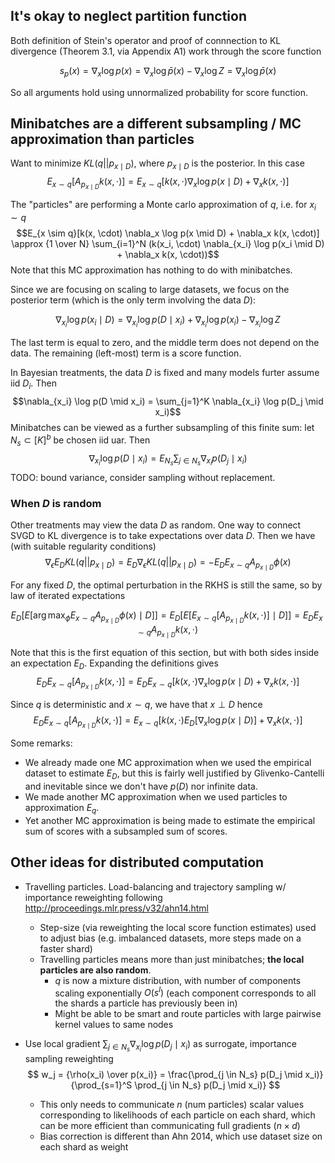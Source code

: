 ## It's okay to neglect partition function

Both definition of Stein's operator and proof of connnection to KL divergence (Theorem 3.1, via Appendix A1)
work through the score function

$$s_p(x) = \nabla_x \log p(x) = \nabla_x \log \bar{p}(x) - \nabla_x \log Z = \nabla_x \log \bar{p}(x)$$

So all arguments hold using unnormalized probability for score function.

## Minibatches are a different subsampling / MC approximation than particles

Want to minimize $KL(q || p_{x \mid D})$, where $p_{x \mid D}$ is the posterior.
In this case
$$E_{x \sim q}[A_{p_{x \mid D}} k(x, \cdot)] = E_{x \sim q}[k(x, \cdot) \nabla_x \log p(x \mid D) + \nabla_x k(x, \cdot)]$$

The "particles" are performing a Monte carlo approximation of $q$, i.e. for $x_i \sim q$
$$E_{x \sim q}[k(x, \cdot) \nabla_x \log p(x \mid D) + \nabla_x k(x, \cdot)] 
\approx {1 \over N} \sum_{i=1}^N (k(x_i, \cdot) \nabla_{x_i} \log p(x_i \mid D) + \nabla_x k(x, \cdot))$$
Note that this MC approximation has nothing to do with minibatches.

Since we are focusing on scaling to large datasets, we focus on the posterior term (which is the only term involving
the data $D$):

$$\nabla_{x_i} \log p(x_i \mid D) = \nabla_{x_i} \log p(D \mid x_i) + \nabla_{x_i} \log p(x_i) - \nabla_{x_i} \log Z$$

The last term is equal to zero, and the middle term does not depend on the data. The remaining (left-most) term
is a score function.

In Bayesian treatments, the data $D$ is fixed and many models furter assume iid $D_i$. Then
$$\nabla_{x_i} \log p(D \mid x_i) = \sum_{j=1}^K \nabla_{x_i} \log p(D_j \mid x_i)$$
Minibatches can be viewed as a further subsampling of this finite sum: let $N_s \subset [K]^{b}$ be chosen
iid uar. Then
$$\nabla_{x_i} \log p(D \mid x_i) = E_{N_s} \sum_{j \in N_s} \nabla_{x_i} p(D_j \mid x_i)$$
TODO: bound variance, consider sampling without replacement.

### When $D$ is random

Other treatments may view the data $D$ as random. One way to connect SVGD to KL divergence is to take
expectations over data $D$.
Then we have (with suitable regularity conditions)
$$\nabla_\epsilon E_D KL(q || p_{x \mid D}) = E_D \nabla_\epsilon KL(q || p_{x \mid D}) = - E_D E_{x \sim q} A_{p_{x \mid D}} \phi(x)$$

For any fixed $D$, the optimal perturbation in the RKHS is still the same, so by
law of iterated expectations

$$
E_D[ E[\arg\max_{\phi} E_{x \sim q} A_{p_{x \mid D}}\phi(x) \mid D]]
= E_D[ E[E_{x \sim q}[A_{p_{x \mid D}} k(x, \cdot)] \mid D]]
= E_D E_{x \sim q} A_{p_{x \mid D}} k(x, \cdot)
$$

Note that this is the first equation of this section, but with both sides inside an expectation $E_D$. Expanding the definitions gives
$$
E_D E_{x \sim q}[A_{p_{x \mid D}} k(x, \cdot)] = E_D E_{x \sim q}[k(x, \cdot) \nabla_x \log p(x \mid D) + \nabla_x k(x, \cdot)]
$$

Since $q$ is deterministic and $x \sim q$, we have that $x \perp D$ hence
$$
E_D E_{x \sim q}[A_{p_{x \mid D}} k(x, \cdot)] = E_{x \sim q}[k(x, \cdot) E_D[\nabla_x \log p(x \mid D)] + \nabla_x k(x, \cdot)]
$$

Some remarks:
 * We already made one MC approximation when we used the empirical dataset to estimate $E_D$, but this is fairly well justified by Glivenko-Cantelli
   and inevitable since we don't have $p(D)$ nor infinite data.
 * We made another MC approximation when we used particles to approximation $E_q$.
 * Yet another MC approximation is being made to estimate the empirical sum of scores with a subsampled sum of scores.


## Other ideas for distributed computation

 * Travelling particles. Load-balancing and trajectory sampling w/ importance reweighting following http://proceedings.mlr.press/v32/ahn14.html
     * Step-size (via reweighting the local score function estimates) used to adjust bias (e.g. imbalanced datasets, more steps made on a faster shard)
     * Travelling particles means more than just minibatches; **the local particles are also random**.
        * $q$ is now a mixture distribution, with number of components scaling exponentially $O(s^l)$ (each
          component corresponds to all the shards a particle has previously been in)
        * Might be able to be smart and route particles with large pairwise kernel values to same nodes

 * Use local gradient $\sum_{j \in N_s} \nabla_{x_i} \log p(D_j \mid x_i)$ as surrogate, importance sampling reweighting
 $$
 w_j = {\rho(x_i) \over p(x_i)} = \frac{\prod_{j \in N_s} p(D_j \mid x_i)}{\prod_{s=1}^S \prod_{j \in N_s} p(D_j \mid x_i)}
 $$
   * This only needs to communicate $n$ (num particles) scalar values corresponding to likelihoods of each particle on each
     shard, which can be more efficient than communicating full gradients ($n \times d$)
   * Bias correction is different than Ahn 2014, which use dataset size on each shard as weight
